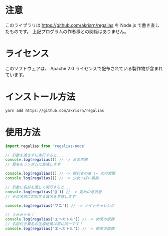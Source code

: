 # 注意

このライブラリは https://github.com/akrisrn/regalias を Node.js で書き直したものです。
上記プログラムの作者様との関係はありません。

# ライセンス

このソフトウェアは、 Apache 2.0 ライセンスで配布されている製作物が含まれています。

# インストール方法

```bash
yarn add https://github.com/akrisrn/regalias
```

# 使用方法

```javascript
import regalias from 'regalias-node'

// 引数を渡さずに実行すると...
console.log(regalias()) // -> 氷の常闇
// 異名をランダムに生成します

console.log(regalias()) // -> 勝利者の帝 != 氷の常闇
console.log(regalias()) // -> 少女っぽい貴族

// 引数に名前を渡して実行すると...
console.log(regalias('@')) // -> 定めの浮浪者
// その名前に対応する異名を生成します

console.log(regalias('マニ')) // -> ナイトチャレンジ

// うみみゃぁ！
console.log(regalias('エヘカトル')) // -> 微笑の奴隷
// 名前付き異名の生成結果は常に同一です！
console.log(regalias('エヘカトル')) // -> 微笑の奴隷
```
